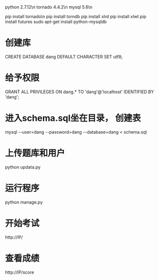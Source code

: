 python 2.7.12\n
tornado 4.4.2\n
mysql 5.6\n

pip install tornado\n
pip install torndb
pip install xlrd
pip install xlwt
pip install futures
sudo apt-get install python-mysqldb


# 创建库
CREATE DATABASE dang DEFAULT CHARACTER SET utf8;

# 给予权限
GRANT ALL PRIVILEGES ON dang.* TO 'dang'@'localhost' IDENTIFIED BY 'dang';

# 进入schema.sql坐在目录， 创建表
mysql --user=dang --password=dang --database=dang < schema.sql

# 上传题库和用户
python updata.py

# 运行程序
python manage.py

# 开始考试
http://IP/

# 查看成绩
http://IP/score
